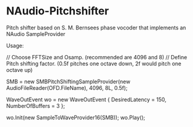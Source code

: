 # NAudio-Pitchshifter

Pitch shifter based on S. M. Bernsees phase vocoder that implements an NAudio SampleProvider




Usage:




// Choose FFTSize and Osamp. (recommended are 4096 and 8)
// Define Pitch shifting factor. (0.5f pitches one octave down, 2f would pitch one octave up)

SMB = new SMBPitchShiftingSampleProvider(new AudioFileReader(OFD.FileName), 4096, 8L, 0.5f);

WaveOutEvent wo = new WaveOutEvent
{
  DesiredLatency = 150,
  NumberOfBuffers = 3
};

wo.Init(new SampleToWaveProvider16(SMB));
wo.Play();
